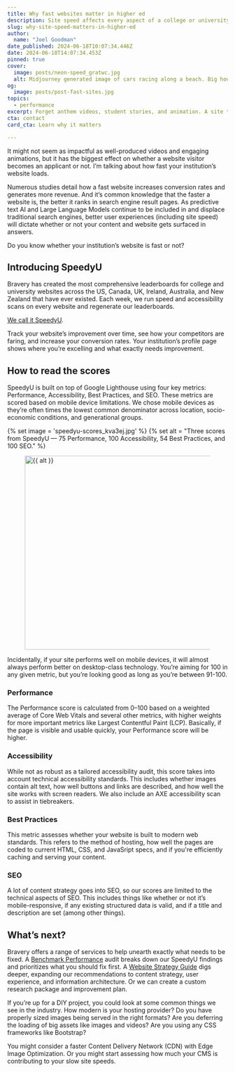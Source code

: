 ```yaml
---
title: Why fast websites matter in higher ed
description: Site speed affects every aspect of a college or university's web marketing efforts. A slow website limits conversion rates while fast websites increase enrollment.
slug: why-site-speed-matters-in-higher-ed
author:
  name: "Joel Goodman"
date_published: 2024-06-18T10:07:34.446Z
date: 2024-06-18T14:07:34.453Z
pinned: true
cover:
  image: posts/neon-speed_gratwc.jpg
  alt: Midjourney generated image of cars racing along a beach. Big houses on cliffs in the background and a dreamy neon sky hangs over the scene.
og:
  image: posts/post-fast-sites.jpg
topics:
  - performance
excerpt: Forget anthem videos, student stories, and animation. A site that loads fast is your secret edge.
cta: contact
card_cta: Learn why it matters

---
```

It might not seem as impactful as well-produced videos and engaging animations, but it has the biggest effect on whether a website visitor becomes an applicant or not. I’m talking about how fast your institution’s website loads.

Numerous studies detail how a fast website increases conversion rates and generates more revenue. And it’s common knowledge that the faster a website is, the better it ranks in search engine result pages. As predictive text AI and Large Language Models continue to be included in and displace traditional search engines, better user experiences (including site speed) will dictate whether or not your content and website gets surfaced in answers.

Do you know whether your institution’s website is fast or not?

## Introducing SpeedyU

Bravery has created the most comprehensive leaderboards for college and university websites across the US, Canada, UK, Ireland, Australia, and New Zealand that have ever existed. Each week, we run speed and accessibility scans on every website and regenerate our leaderboards.

[We call it SpeedyU](https://speedyu.bravery.co).

Track your website’s improvement over time, see how your competitors are faring, and increase your conversion rates. Your institution’s profile page shows where you’re excelling and what exactly needs improvement.

## How to read the scores

SpeedyU is built on top of Google Lighthouse using four key metrics: Performance, Accessibility, Best Practices, and SEO. These metrics are scored based on mobile device limitations. We chose mobile devices as they’re often times the lowest common denominator across location, socio-economic conditions, and generational groups.

{% set image = 'speedyu-scores_kva3ej.jpg' %}
{% set alt = "Three scores from SpeedyU — 75 Performance, 100 Accessibility, 54 Best Practices, and 100 SEO." %}
<figure>
  <img
        srcset="{% srcset image, '1506:442' %}"
        data-src="{% src image, '1506:442' %}"
        alt="{{ alt }}" loading="lazy" width="1506" height="442">
</figure>

Incidentally, if your site performs well on mobile devices, it will almost always perform better on desktop-class technology. You’re aiming for 100 in any given metric, but you’re looking good as long as you’re between 91-100.

### Performance

The Performance score is calculated from 0–100 based on a weighted average of Core Web Vitals and several other metrics, with higher weights for more important metrics like Largest Contentful Paint (LCP). Basically, if the page is visible and usable quickly, your Performance score will be higher.

### Accessibility

While not as robust as a tailored accessibility audit, this score takes into account technical accessibility standards. This includes whether images contain alt text, how well buttons and links are described, and how well the site works with screen readers. We also include an AXE accessibility scan to assist in tiebreakers.

### Best Practices

This metric assesses whether your website is built to modern web standards. This refers to the method of hosting, how well the pages are coded to current HTML, CSS, and JavaSript specs, and if you're efficiently caching and serving your content.

### SEO

A lot of content strategy goes into SEO, so our scores are limited to the technical aspects of SEO. This includes things like whether or not it’s mobile-responsive, if any existing structured data is valid, and if a title and description are set (among other things).

## What’s next?

Bravery offers a range of services to help unearth exactly what needs to be fixed. A [Benchmark Performance](https://bravery.co/benchmark#webperf) audit breaks down our SpeedyU findings and prioritizes what you should fix first. A [Website Strategy Guide](https://bravery.co/services/website-strategy#wsg) digs deeper, expanding our recommendations to content strategy, user experience, and information architecture. Or we can create a custom research package and improvement plan.

If you’re up for a DIY project, you could look at some common things we see in the industry. How modern is your hosting provider? Do you have properly sized images being served in the right formats? Are you deferring the loading of big assets like images and videos? Are you using any CSS frameworks like Bootstrap?

You might consider a faster Content Delivery Network (CDN) with Edge Image Optimization. Or you might start assessing how much your CMS is contributing to your slow site speeds.
